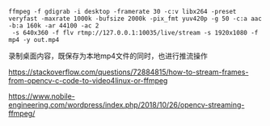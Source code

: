 ```shell
ffmpeg -f gdigrab -i desktop -framerate 30 -c:v libx264 -preset veryfast -maxrate 1000k -bufsize 2000k -pix_fmt yuv420p -g 50 -c:a aac -b:a 160k -ar 44100 -ac 2
 -s 640x360 -f flv rtmp://127.0.0.1:10035/live/stream -s 1920x1080 -f mp4 -y out.mp4
```

录制桌面内容，既保存为本地mp4文件的同时，也进行推流操作


https://stackoverflow.com/questions/72884815/how-to-stream-frames-from-opencv-c-code-to-video4linux-or-ffmpeg

https://www.nobile-engineering.com/wordpress/index.php/2018/10/26/opencv-streaming-ffmpeg/